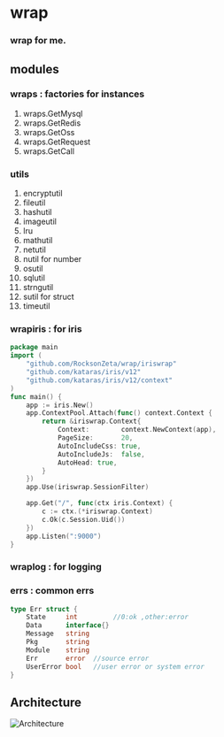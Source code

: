 # wrap

### wrap for me.

## modules 

### wraps : factories for instances
1. wraps.GetMysql 
2. wraps.GetRedis
3. wraps.GetOss
4. wraps.GetRequest
5. wraps.GetCall

### utils
1. encryptutil
2. fileutil
3. hashutil
4. imageutil
5. lru
6. mathutil
7. netutil
8. nutil for number
9. osutil
10. sqlutil
11. strngutil
12. sutil for struct
13. timeutil

### wrapiris : for iris
```go
package main
import (
	"github.com/RocksonZeta/wrap/iriswrap"
	"github.com/kataras/iris/v12"
	"github.com/kataras/iris/v12/context"
)
func main() {
	app := iris.New()
	app.ContextPool.Attach(func() context.Context {
		return &iriswrap.Context{
			Context:        context.NewContext(app),
			PageSize:       20,
			AutoIncludeCss: true,
			AutoIncludeJs:  false,
			AutoHead: true,
		}
	})
	app.Use(iriswrap.SessionFilter)

	app.Get("/", func(ctx iris.Context) {
		c := ctx.(*iriswrap.Context)
		c.Ok(c.Session.Uid())
	})
	app.Listen(":9000")
}

```

### wraplog : for logging

### errs : common errs
```go
type Err struct {
	State     int         //0:ok ,other:error
	Data      interface{} 
	Message   string      
	Pkg       string
	Module    string 
	Err       error  //source error
	UserError bool   //user error or system error
}
```

## Architecture
<img src="https://pic3.zhimg.com/v2-b829447a6149855ac44906d1c0202f12_r.jpg" alt="Architecture">
